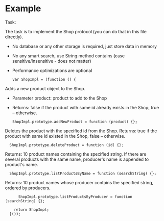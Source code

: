 # Example
Task:

The task is to implement the Shop protocol (you can do that in this file directly).
- No database or any other storage is required, just store data in memory
- No any smart search, use String method contains (case sensitive/insensitive - does not matter)
- Performance optimizations are optional

      var ShopImpl = (function () {

Adds a new product object to the Shop.
- Parameter product: product to add to the Shop
- Returns: false if the product with same id already exists in the Shop, true – otherwise.

      ShopImpl.prototype.addNewProduct = function (product) {};

Deletes the product with the specified id from the Shop.
Returns: true if the product with same id existed in the Shop, false – otherwise.

      ShopImpl.prototype.deleteProduct = function (id) {};

Returns: 10 product names containing the specified string. If there are several products with the same name, producer's name is appended to product's name.

      ShopImpl.prototype.listProductsByName = function (searchString) {};

Returns: 10 product names whose producer contains the specified string, ordered by producers.

          ShopImpl.prototype.listProductsByProducer = function (searchString) {};
   
        return ShopImpl;
      }());
